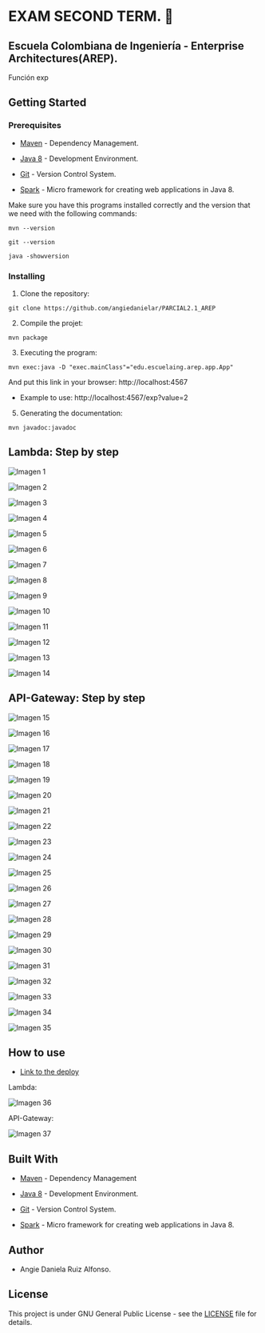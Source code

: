 # EXAM SECOND TERM. 🚀

## Escuela Colombiana de Ingeniería - Enterprise Architectures(AREP).

Función exp

## Getting Started

### Prerequisites

- [Maven](https://maven.apache.org/) - Dependency Management.

- [Java 8](https://www.oracle.com/co/java/technologies/javase/javase-jdk8-downloads.html) -  Development Environment.

- [Git](https://git-scm.com/) - Version Control System.

- [Spark](http://sparkjava.com/) - Micro framework for creating web applications in Java 8.

Make sure you have this programs installed correctly and the version that we need with the following commands:

```
mvn --version
```

```
git --version
```

```
java -showversion
```

### Installing

1. Clone the repository:

```
git clone https://github.com/angiedanielar/PARCIAL2.1_AREP
```

2. Compile the projet:

```
mvn package
```

3. Executing the program:

```
mvn exec:java -D "exec.mainClass"="edu.escuelaing.arep.app.App"
```
And put this link in your browser: http://localhost:4567

- Example to use: http://localhost:4567/exp?value=2

5. Generating the documentation:

```
mvn javadoc:javadoc
```

## Lambda: Step by step

![Imagen 1](resources/images/15.png)


![Imagen 2](resources/images/1.png)


![Imagen 3](resources/images/2.png)


![Imagen 4](resources/images/3.png)


![Imagen 5](resources/images/4.png)


![Imagen 6](resources/images/5.png)


![Imagen 7](resources/images/6.png)


![Imagen 8](resources/images/7.png)


![Imagen 9](resources/images/8.png)


![Imagen 10](resources/images/9.png)


![Imagen 11](resources/images/10.png)


![Imagen 12](resources/images/11.png)


![Imagen 13](resources/images/12.png)


![Imagen 14](resources/images/13.png)


## API-Gateway: Step by step

![Imagen 15](resources/images/14.png)


![Imagen 16](resources/images/16.png)


![Imagen 17](resources/images/17.png)


![Imagen 18](resources/images/18.png)


![Imagen 19](resources/images/19.png)


![Imagen 20](resources/images/20.png)


![Imagen 21](resources/images/21.png)


![Imagen 22](resources/images/22.png)


![Imagen 23](resources/images/23.png)


![Imagen 24](resources/images/24.png)


![Imagen 25](resources/images/25.png)


![Imagen 26](resources/images/26.png)


![Imagen 27](resources/images/27.png)


![Imagen 28](resources/images/28.png)


![Imagen 29](resources/images/29.png)


![Imagen 30](resources/images/30.png)


![Imagen 31](resources/images/31.png)


![Imagen 32](resources/images/32.png)


![Imagen 33](resources/images/33.png)


![Imagen 34](resources/images/34.png)


![Imagen 35](resources/images/35.png)

## How to use

- [Link to the deploy](https://7pq6tv3bfb.execute-api.us-east-1.amazonaws.com/prueba)


Lambda:


![Imagen 36](resources/images/12.png)


API-Gateway:


![Imagen 37](resources/images/35.png)

## Built With

- [Maven](https://maven.apache.org/) - Dependency Management

- [Java 8](https://www.oracle.com/co/java/technologies/javase/javase-jdk8-downloads.html) -  Development Environment.

- [Git](https://git-scm.com/) - Version Control System.

- [Spark](http://sparkjava.com/) - Micro framework for creating web applications in Java 8.

## Author

- Angie Daniela Ruiz Alfonso.


## License

This project is under GNU General Public License - see the [LICENSE](LICENSE) file for details.
